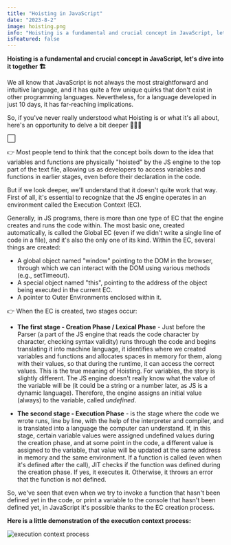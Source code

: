 ```yaml
---
title: "Hoisting in JavaScript"
date: "2023-8-2"
image: hoisting.png
info: "Hoisting is a fundamental and crucial concept in JavaScript, let's dive into it together 🏗️"
isFeatured: false
---
```


**Hoisting is a fundamental and crucial concept in JavaScript, let's dive into it together 🏗️**

We all know that JavaScript is not always the most straightforward and intuitive language, and it has quite a few unique quirks that don't exist in other programming languages. Nevertheless, for a language developed in just 10 days, it has far-reaching implications.

So, if you've never really understood what Hoisting is or what it's all about, here's an opportunity to delve a bit deeper 👷🏻‍♂️

⬜

👉 Most people tend to think that the concept boils down to the idea that variables and functions are physically "hoisted" by the JS engine to the top part of the text file, allowing us as developers to access variables and functions in earlier stages, even before their declaration in the code.

But if we look deeper, we'll understand that it doesn't quite work that way. First of all, it's essential to recognize that the JS engine operates in an environment called the Execution Context (EC).

Generally, in JS programs, there is more than one type of EC that the engine creates and runs the code within. The most basic one, created automatically, is called the Global EC (even if we didn't write a single line of code in a file), and it's also the only one of its kind. Within the EC, several things are created:

- A global object named "window" pointing to the DOM in the browser, through which we can interact with the DOM using various methods (e.g., setTimeout).
- A special object named "this", pointing to the address of the object being executed in the current EC.
- A pointer to Outer Environments enclosed within it.

👉 When the EC is created, two stages occur:

- **The first stage - Creation Phase / Lexical Phase** - Just before the Parser (a part of the JS engine that reads the code character by character, checking syntax validity) runs through the code and begins translating it into machine language, it identifies where we created variables and functions and allocates spaces in memory for them, along with their values, so that during the runtime, it can access the correct values. This is the true meaning of Hoisting. For variables, the story is slightly different. The JS engine doesn't really know what the value of the variable will be (it could be a string or a number later, as JS is a dynamic language). Therefore, the engine assigns an initial value (always) to the variable, called _undefined_.

- **The second stage - Execution Phase** - is the stage where the code we wrote runs, line by line, with the help of the interpreter and compiler, and is translated into a language the computer can understand. If, in this stage, certain variable values were assigned undefined values during the creation phase, and at some point in the code, a different value is assigned to the variable, that value will be updated at the same address in memory and the same environment. If a function is called (even when it's defined after the call), JIT checks if the function was defined during the creation phase. If yes, it executes it. Otherwise, it throws an error that the function is not defined.

So, we've seen that even when we try to invoke a function that hasn't been defined yet in the code, or print a variable to the console that hasn't been defined yet, in JavaScript it's possible thanks to the EC creation process.

**Here is a little demonstration of the execution context process:**

![execution context process](ec.gif)
